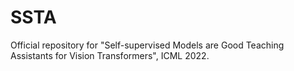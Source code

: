 # SSTA
Official repository for "Self-supervised Models are Good Teaching Assistants for Vision Transformers", ICML 2022.
